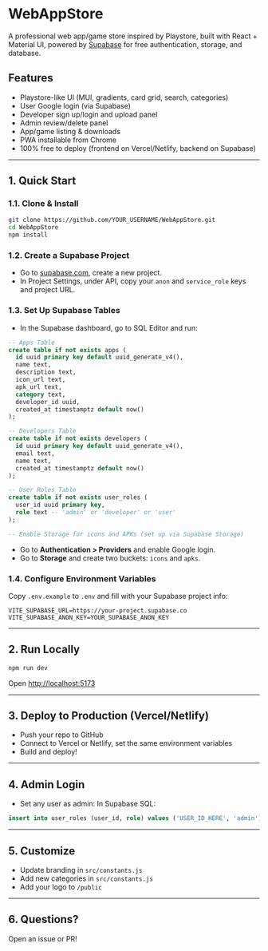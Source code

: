 # WebAppStore

A professional web app/game store inspired by Playstore, built with React + Material UI, powered by [Supabase](https://supabase.com/) for free authentication, storage, and database.

## Features
- Playstore-like UI (MUI, gradients, card grid, search, categories)
- User Google login (via Supabase)
- Developer sign up/login and upload panel
- Admin review/delete panel
- App/game listing & downloads
- PWA installable from Chrome
- 100% free to deploy (frontend on Vercel/Netlify, backend on Supabase)

---

## 1. Quick Start

### 1.1. **Clone & Install**

```sh
git clone https://github.com/YOUR_USERNAME/WebAppStore.git
cd WebAppStore
npm install
```

### 1.2. **Create a Supabase Project**
- Go to [supabase.com](https://app.supabase.com/), create a new project.
- In Project Settings, under API, copy your `anon` and `service_role` keys and project URL.

### 1.3. **Set Up Supabase Tables**

- In the Supabase dashboard, go to SQL Editor and run:

```sql
-- Apps Table
create table if not exists apps (
  id uuid primary key default uuid_generate_v4(),
  name text,
  description text,
  icon_url text,
  apk_url text,
  category text,
  developer_id uuid,
  created_at timestamptz default now()
);

-- Developers Table
create table if not exists developers (
  id uuid primary key default uuid_generate_v4(),
  email text,
  name text,
  created_at timestamptz default now()
);

-- User Roles Table
create table if not exists user_roles (
  user_id uuid primary key,
  role text -- 'admin' or 'developer' or 'user'
);

-- Enable Storage for icons and APKs (set up via Supabase Storage)
```

- Go to **Authentication > Providers** and enable Google login.
- Go to **Storage** and create two buckets: `icons` and `apks`.

### 1.4. **Configure Environment Variables**

Copy `.env.example` to `.env` and fill with your Supabase project info:

```
VITE_SUPABASE_URL=https://your-project.supabase.co
VITE_SUPABASE_ANON_KEY=YOUR_SUPABASE_ANON_KEY
```

---

## 2. **Run Locally**

```sh
npm run dev
```
Open [http://localhost:5173](http://localhost:5173)

---

## 3. **Deploy to Production (Vercel/Netlify)**

- Push your repo to GitHub
- Connect to Vercel or Netlify, set the same environment variables
- Build and deploy!

---

## 4. **Admin Login**

- Set any user as admin: In Supabase SQL:

```sql
insert into user_roles (user_id, role) values ('USER_ID_HERE', 'admin');
```

---

## 5. **Customize**

- Update branding in `src/constants.js`
- Add new categories in `src/constants.js`
- Add your logo to `/public`

---

## 6. **Questions?**

Open an issue or PR!
